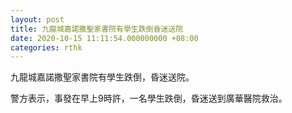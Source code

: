 ```yaml
---
layout: post
title: 九龍城嘉諾撒聖家書院有學生跌倒昏迷送院
date: 2020-10-15 11:11:54.000000000 +08:00
categories: rthk
---
```


九龍城嘉諾撒聖家書院有學生跌倒，昏迷送院。

警方表示，事發在早上9時許，一名學生跌倒，昏迷送到廣華醫院救治。
